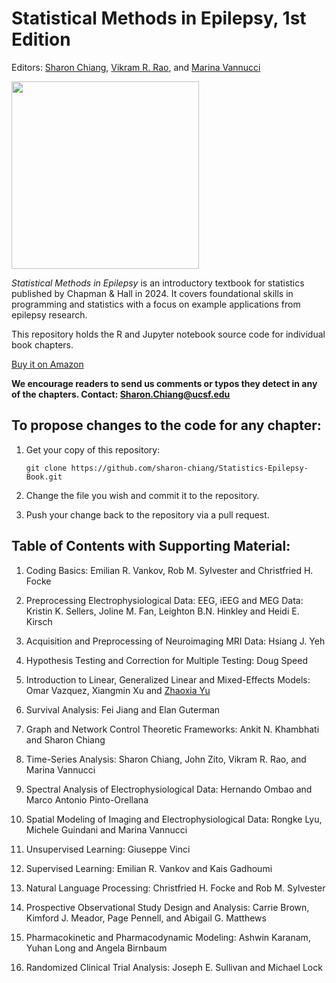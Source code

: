 # Statistical Methods in Epilepsy, 1st Edition
Editors: [Sharon Chiang](https://profiles.ucsf.edu/sharon.chiang), [Vikram R. Rao](https://profiles.ucsf.edu/vikram.rao), and [Marina Vannucci](https://profiles.rice.edu/faculty/marina-vannucci)

<img src="https://github.com/sharon-chiang/Statistics-Epilepsy-Book/assets/90107659/b2364679-3153-4f03-a861-b768f5ea984b" height="300">

_Statistical Methods in Epilepsy_ is an introductory textbook for statistics published by Chapman & Hall in 2024. It covers foundational skills in programming and statistics with a focus on example applications from epilepsy research.

This repository holds the R and Jupyter notebook source code for individual book chapters. 

[Buy it on Amazon](https://www.amazon.com/dp/1032184353?ref_=cm_sw_r_cp_ud_dp_39H8GH80QGCHFNH334G7)

**We encourage readers to send us comments or typos they detect in any of the chapters. Contact: Sharon.Chiang@ucsf.edu**

## To propose changes to the code for any chapter:
1. Get your copy of this repository:

   ```
   git clone https://github.com/sharon-chiang/Statistics-Epilepsy-Book.git
   ```
2. Change the file you wish and commit it to the repository. 

3. Push your change back to the repository via a pull request.

## Table of Contents with Supporting Material:
1. Coding Basics: 
Emilian R. Vankov, Rob M. Sylvester and Christfried H. Focke

2. Preprocessing Electrophysiological Data: EEG, iEEG and MEG Data: 
Kristin K. Sellers, Joline M. Fan, Leighton B.N. Hinkley and Heidi E. Kirsch

3. Acquisition and Preprocessing of Neuroimaging MRI Data: 
Hsiang J. Yeh

4. Hypothesis Testing and Correction for Multiple Testing:
Doug Speed

5.  Introduction to Linear, Generalized Linear and Mixed-Effects Models:
Omar Vazquez, Xiangmin Xu and [Zhaoxia Yu](https://github.com/yu-zhaoxia?tab=repositories)

6. Survival Analysis:
Fei Jiang and Elan Guterman

7. Graph and Network Control Theoretic Frameworks:
Ankit N. Khambhati and Sharon Chiang

8. Time-Series Analysis:
Sharon Chiang, John Zito, Vikram R. Rao, and Marina Vannucci

9. Spectral Analysis of Electrophysiological Data:
Hernando Ombao and Marco Antonio Pinto-Orellana

10. Spatial Modeling of Imaging and Electrophysiological Data:
Rongke Lyu, Michele Guindani and Marina Vannucci

11. Unsupervised Learning:
Giuseppe Vinci

12. Supervised Learning:
Emilian R. Vankov and Kais Gadhoumi

13. Natural Language Processing:
Christfried H. Focke and Rob M. Sylvester

14. Prospective Observational Study Design and Analysis:
Carrie Brown, Kimford J. Meador, Page Pennell, and Abigail G. Matthews

15. Pharmacokinetic and Pharmacodynamic Modeling:
Ashwin Karanam, Yuhan Long and Angela Birnbaum

16. Randomized Clinical Trial Analysis:
Joseph E. Sullivan and Michael Lock
